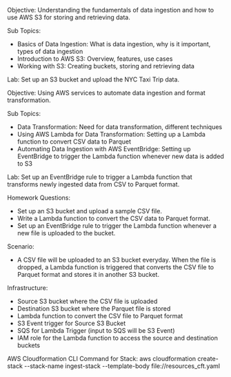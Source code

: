 Objective: Understanding the fundamentals of data ingestion and how to use AWS S3 for storing and retrieving data.

Sub Topics:
- Basics of Data Ingestion: What is data ingestion, why is it important, types of data ingestion
- Introduction to AWS S3: Overview, features, use cases
- Working with S3: Creating buckets, storing and retrieving data

Lab: Set up an S3 bucket and upload the NYC Taxi Trip data.

Objective: Using AWS services to automate data ingestion and format transformation.

Sub Topics:
- Data Transformation: Need for data transformation, different techniques
- Using AWS Lambda for Data Transformation: Setting up a Lambda function to convert CSV data to Parquet
- Automating Data Ingestion with AWS EventBridge: Setting up EventBridge to trigger the Lambda function whenever new data is added to S3

Lab: Set up an EventBridge rule to trigger a Lambda function that transforms newly ingested data from CSV to Parquet format.

Homework Questions:
- Set up an S3 bucket and upload a sample CSV file.
- Write a Lambda function to convert the CSV data to Parquet format.
- Set up an EventBridge rule to trigger the Lambda function whenever a new file is uploaded to the bucket.

Scenario:

 - A CSV file will be uploaded to an S3 bucket everyday. When the file is dropped, a Lambda function is triggered that converts the CSV file to Parquet format and stores it in another S3 bucket.

 Infrastructure:
  - Source S3 bucket where the CSV file is uploaded
  - Destination S3 bucket where the Parquet file is stored
  - Lambda function to convert the CSV file to Parquet format
  - S3 Event trigger for Source S3 Bucket
  - SQS for Lambda Trigger (input to SQS will be S3 Event)
  - IAM role for the Lambda function to access the source and destination buckets

  AWS Cloudformation CLI Command for Stack:  aws cloudformation create-stack --stack-name ingest-stack --template-body file://resources_cft.yaml
